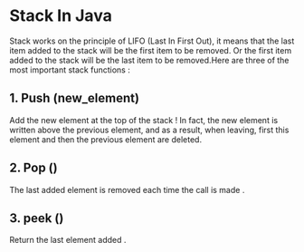 # Stack In Java

Stack works on the principle of LIFO (Last In First Out), it means that the last item added to the stack will be the first item to be removed. Or the first item added to the stack will be the last item to be removed.Here are three of the most important stack functions :

## 1. Push (new_element)

Add the new element at the top of the stack ! In fact, the new element is written above the previous element, and as a result, when leaving, first this element and then the previous element are deleted. 

## 2. Pop ()

The last added element is removed each time the call is made .

## 3. peek ()

Return the last element added .
